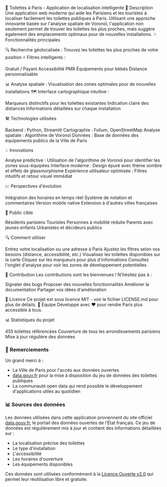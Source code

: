 🚽 Toilettes à Paris - Application de localisation intelligente
📝 Description
Une application web moderne qui aide les Parisiens et les touristes à localiser facilement les toilettes publiques à Paris. Utilisant une approche innovante basée sur l'analyse spatiale de Voronoï, l'application non seulement permet de trouver les toilettes les plus proches, mais suggère également des emplacements optimaux pour de nouvelles installations.
✨ Fonctionnalités principales

🔍 Recherche géolocalisée : Trouvez les toilettes les plus proches de votre position
⚡ Filtres intelligents :

Gratuit / Payant
Accessibilité PMR
Équipements pour bébés
Distance personnalisable


📊 Analyse spatiale : Visualisation des zones optimales pour de nouvelles installations
🗺️ Interface cartographique intuitive :

Marqueurs distinctifs pour les toilettes existantes
Indication claire des distances
Informations détaillées sur chaque installation



🛠️ Technologies utilisées

Backend : Python, Streamlit
Cartographie : Folium, OpenStreetMap
Analyse spatiale : Algorithme de Voronoï
Données : Base de données des équipements publics de la Ville de Paris

💡 Innovations

Analyse prédictive : Utilisation de l'algorithme de Voronoï pour identifier les zones sous-équipées
Interface moderne : Design épuré avec thème sombre et effets de glassmorphisme
Expérience utilisateur optimisée : Filtres intuitifs et retour visuel immédiat

📈 Perspectives d'évolution

Intégration des horaires en temps réel
Système de notation et commentaires
Version mobile native
Extension à d'autres villes françaises

🎯 Public cible

Résidents parisiens
Touristes
Personnes à mobilité réduite
Parents avec jeunes enfants
Urbanistes et décideurs publics

🔍 Comment utiliser

Entrez votre localisation ou une adresse à Paris
Ajustez les filtres selon vos besoins (distance, accessibilité, etc.)
Visualisez les toilettes disponibles sur la carte
Cliquez sur les marqueurs pour plus d'informations
Consultez l'onglet d'analyse pour voir les zones de développement potentielles

🤝 Contribution
Les contributions sont les bienvenues ! N'hésitez pas à :

Signaler des bugs
Proposer des nouvelles fonctionnalités
Améliorer la documentation
Partager vos idées d'amélioration

📄 Licence
Ce projet est sous licence MIT - voir le fichier LICENSE.md pour plus de détails.
👥 Équipe
Développé avec ❤️ pour rendre Paris plus accessible à tous.

📊 Statistiques du projet

455 toilettes référencées
Couverture de tous les arrondissements parisiens
Mise à jour régulière des données

### 🌟 Remerciements
Un grand merci à :
- La Ville de Paris pour l'accès aux données ouvertes
- [data.gouv.fr](https://www.data.gouv.fr/fr/datasets/toilettes-publiques-4/) pour la mise à disposition du jeu de données des toilettes publiques
- La communauté open data qui rend possible le développement d'applications utiles au quotidien

### 📊 Sources des données
Les données utilisées dans cette application proviennent du site officiel [data.gouv.fr](https://www.data.gouv.fr/fr/datasets/toilettes-publiques-4/), le portail des données ouvertes de l'État français. Ce jeu de données est régulièrement mis à jour et contient des informations détaillées sur :
- La localisation précise des toilettes
- Le type d'installation
- L'accessibilité
- Les horaires d'ouverture
- Les équipements disponibles

Ces données sont utilisées conformément à la [Licence Ouverte v2.0](https://www.etalab.gouv.fr/licence-ouverte-open-licence/) qui permet leur réutilisation libre et gratuite.
